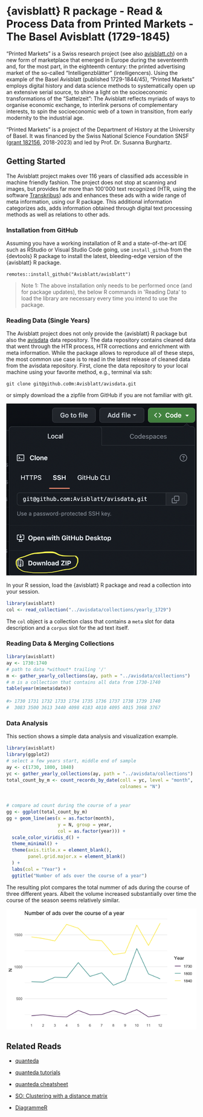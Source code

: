 # {avisblatt} R package - Read & Process Data from Printed Markets - The Basel Avisblatt (1729-1845)

“Printed Markets” is a Swiss research project (see also [avisblatt.ch](https://avisblatt.ch)) on a new form of marketplace that emerged in Europe during the seventeenth and, for the most part, in the eighteenth century: the printed advertising market of the so-called “Intelligenzblätter” (intelligencers). Using the example of the Basel Avisblatt (published 1729-1844/45), “Printed Markets” employs digital history and data science methods to systematically open up an extensive serial source, to shine a light on the socioeconomic transformations of the “Sattelzeit”: The Avisblatt reflects myriads of ways to organise economic exchange, to interlink persons of complementary interests, to spin the socioeconomic web of a town in transition, from early modernity to the industrial age.

“Printed Markets” is a project of the Department of History at the University of Basel. It was financed by the Swiss National Science Foundation SNSF ([grant  182156](https://data.snf.ch/grants/grant/182156), 2018-2023) and led by Prof. Dr. Susanna Burghartz.


## Getting Started 

The Avisblatt project makes over 116 years of classified ads accessible in machine friendly fashion. 
The project does not stop at scanning and images, but provides far more 
than 100'000 text recognized (HTR, using the software [Transkribus](transkribus.eu/)) ads and enhances these ads with a wide range
of meta information, using our R package. This additional information categorizes ads, adds 
information obtained through digital text processing methods as well as relations
to other ads. 


### Installation from GitHub

Assuming you have a working installation of R and a state-of-the-art IDE such 
as RStudio or Visual Studio Code going, use `install_github` from the 
{devtools} R package to install the latest, bleeding-edge version of the
{avisblatt} R package. 


```
remotes::install_github("Avisblatt/avisblatt")
```

>Note 1: The above installation only needs to be performed once (and for 
package updates), the below R commands in 'Reading Data' to load the library
are necessary every time you intend to use the package.


### Reading Data (Single Years)

The Avisblatt project does not only provide the {avisblatt} R package but also 
the [avisdata](https://github.com/avisblatt/avisdata) data repository. The
data repository contains cleaned data that went through the HTR process, HTR
corrections and enrichment with meta information. While the package allows 
to reproduce all of these steps, the most common use case is to read in the
latest release of cleaned data from the avisdata repository. First, clone the 
data repository to your local machine using your favorite method, e.g., 
terminal via ssh:


```
git clone git@github.co0m:Avisblatt/avisdata.git
```

or simply download the a zipfile from GitHub if you are not familiar with git. 

![](github-zip.png)


In your R session, load the {avisblatt} R package and read a collection
into your session.


```r
library(avisblatt)
col <- read_collection("../avisdata/collections/yearly_1729")

```

The `col` object is a collection class that contains a `meta` slot for 
data description and a `corpus` slot for the ad text itself. 



### Reading Data & Merging Collections


```r
library(avisblatt)
ay <- 1730:1740
# path to data *without* trailing '/'
m <- gather_yearly_collections(ay, path = "../avisdata/collections")
# m is a collection that contains all data from 1730-1740
table(year(m$meta$date))

#> 1730 1731 1732 1733 1734 1735 1736 1737 1738 1739 1740 
#  3083 3500 3613 3440 4098 4183 4010 4095 4015 3968 3767 


```


### Data Analysis

This section shows a simple data analysis and visualization example. 

```r
library(avisblatt)
library(ggplot2)
# select a few years start, middle end of sample
ay <- c(1730, 1800, 1840)
yc <- gather_yearly_collections(ay, path = "../avisdata/collections")
total_count_by_m <- count_records_by_date(coll = yc, level = "month",
                                          colnames = "N")


# compare ad count during the course of a year 
gg <- ggplot(total_count_by_m)
gg + geom_line(aes(x = as.factor(month),
                   y = N, group = year,
                   col = as.factor(year))) +
  scale_color_viridis_d() +
  theme_minimal() +
  theme(axis.title.x = element_blank(),
        panel.grid.major.x = element_blank()
  ) +
  labs(col = "Year") +
  ggtitle("Number of ads over the course of a year")

```

The resulting plot compares the total nummer of ads during the course of
three different years. Albeit the volume increased substantially over time the course of the season seems relatively similar. 

![](seasons.png)










## Related Reads

- [quanteda](https://quanteda.io)
- [quanteda tutorials](https://tutorials.quanteda.io)
- [quanteda cheatsheet](https://muellerstefan.net/files/quanteda-cheatsheet.pdf)

- [SO: Clustering with a distance matrix](https://stats.stackexchange.com/questions/2717/clustering-with-a-distance-matrix)
- [DiagrammeR](https://rich-iannone.github.io/DiagrammeR/#features)
